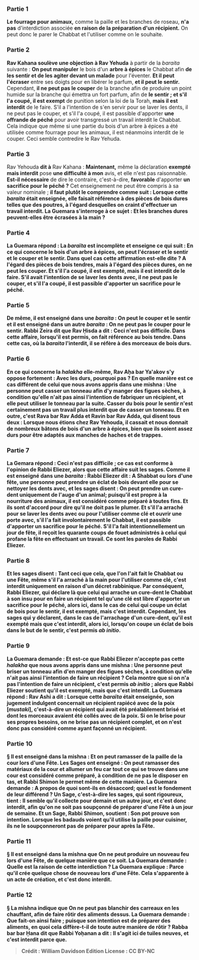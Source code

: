 
### Partie 1
<b>Le fourrage pour animaux,</b> comme la paille et les branches de roseau, <b>n'a pas</b> d'interdiction associée <b>en raison de la préparation d'un récipient.</b> On peut donc le parer le Chabbat et l'utiliser comme on le souhaite.

### Partie 2
<b>Rav Kahana soulève une objection à Rav Yehuda</b> à partir de la <i>baraita</i> suivante : <b>On peut manipuler</b> le bois d'un <b>arbre à épices</b> le Chabbat afin <b>de les sentir et de les agiter devant un malade</b> pour l'éventer. <b>Et il peut l'écraser</b> entre ses doigts pour en libérer le parfum, <b>et il peut le sentir.</b> Cependant, <b>il ne peut pas le couper</b> de la branche afin de produire un point humide sur la branche qui émettra un fort parfum, afin de <b>le sentir ; et s'il l'a coupé, il est exempt</b> de punition selon la loi de la Torah, <b>mais il est interdit</b> de le faire. S'il a l'intention de s'en servir pour se laver les dents, il ne peut pas le couper, et s'il l'a coupé, il est passible</b> d'apporter <b>une offrande de péché</b> pour avoir transgressé un travail interdit le Chabbat. Cela indique que même si une partie du bois d'un arbre à épices a été utilisée comme fourrage pour les animaux, il est néanmoins interdit de le couper. Ceci semble contredire le Rav Yehuda.

### Partie 3
Rav Yehouda <b>dit à</b> Rav Kahana : <b>Maintenant,</b> même la déclaration <b>exempté mais interdit</b> pose <b>une difficulté à mon</b> avis, et elle n'est pas raisonnable. <b>Est-il nécessaire</b> de dire le contraire, c'est-à-dire, <b>favorable</b> d'apporter <b>un sacrifice pour le péché ?</b> Cet enseignement ne peut être compris à sa valeur nominale ; <b>il faut plutôt le comprendre comme suit : <b>Lorsque cette</b> <i>baraita</i> <b>était enseignée,</b> elle faisait référence à des pièces de bois <b>dures</b> telles que des poutres, à l'égard desquelles on craint d'effectuer un travail interdit. La Guemara s'interroge à ce sujet : Et les branches <b>dures</b> peuvent-elles <b>être écrasées</b> à la main ?

### Partie 4
La Guemara répond : La <i>baraïta</i> <b>est incomplète et enseigne ce qui suit :</b> En ce qui concerne le bois d'un arbre à épices, <b>on peut l'écraser et le sentir</b> et <b>le couper et le sentir. Dans quel</b> cas <b>cette affirmation est-elle dite ? A l'égard des pièces de bois tendres</b>, <b>mais à l'égard des pièces dures, on ne peut les couper. Et s'il l'a coupé, il est exempté, mais il est interdit</b> de le faire. S'il avait l'intention <b>de se laver les dents avec, il ne peut pas le couper, et s'il l'a coupé, il est passible</b> d'apporter <b>un sacrifice pour le péché.</b>

### Partie 5
De même, il <b>est enseigné</b> dans <b>une</b> <i>baraita</i> : <b>On peut le couper et le sentir</b> et il <b>est enseigné</b> dans <b>un autre</b> <i>baraita</i> : <b>On ne peut pas le couper pour le sentir. Rabbi Zeira dit</b> que <b>Rav Ḥisda a dit :</b> Ceci <b>n'est pas difficile.</b> Dans <b>cette</b> affaire, lorsqu'il est permis, on fait référence <b>au bois tendre</b>. Dans <b>cette</b> cas, où la <i>baraita</i> l'interdit, il se réfère <b>à des morceaux de bois durs</b>.

### Partie 6
En ce qui concerne la <i>halakha</i> elle-même, <b>Rav Aḥa bar Ya'akov s'y oppose fortement : Avec les durs, pourquoi pas ? </b> En <b>quelle</b> manière <b>est</b> ce cas <b>différent de celui que nous avons appris</b> dans une mishna : <b>Une personne peut casser un tonneau</b> afin <b>d'y manger des figues sèches, à condition qu'elle n'ait pas</b> ainsi <b>l'intention de fabriquer un récipient,</b> et elle peut utiliser le tonneau par la suite. Casser du bois pour le sentir n'est certainement pas un travail plus interdit que de casser un tonneau. <b>Et en outre,</b> c'est <b>Rava bar Rav Adda et Ravin bar Rav Adda, qui disent tous deux : Lorsque nous étions chez Rav Yehouda, il cassait et nous donnait de nombreux bâtons</b> de bois d'un arbre à épices, bien que <b>ils soient</b> assez durs pour être <b>adaptés aux manches de haches et de trappes.</b>

### Partie 7
La Gemara répond : Ceci <b>n'est pas difficile ; ce</b> cas est conforme à l'opinion de <b>Rabbi Eliezer,</b> alors que <b>cette affaire</b> suit <b>les sages. Comme il est enseigné</b> dans une <i>baraita</i> : <b>Rabbi Eliezer dit :</b> A Shabbat ou lors d'une fête, <b>une personne peut prendre un éclat</b> de bois <b>devant elle pour se nettoyer les dents avec, et les sages disent : On peut prendre</b> un cure-dent <b>uniquement de l'auge d'un animal;</b> puisqu'il est propre à la nourriture des animaux, il est considéré comme préparé à toutes fins. <b>Et ils sont d'accord pour dire qu'il ne doit pas le plumer. Et s'il l'a arraché pour se laver les dents avec</b> ou <b>pour</b> l'utiliser comme clé et <b>ouvrir une porte avec,</b> s'il l'a fait <b>involontairement le Chabbat, il est passible</b> d'apporter <b>un sacrifice pour le péché.</b> S'il l'a fait <b>intentionnellement un jour de fête, il reçoit les quarante</b> coups de fouet administrés à celui qui profane la fête en effectuant un travail. Ce sont <b>les paroles de Rabbi Eliezer.</b>

### Partie 8
<b>Et les sages disent : Tant ceci que cela,</b> que l'on l'ait fait le Chabbat ou une Fête, même s'il l'a arraché à la main pour l'utiliser comme clé, <b>c'est</b> interdit <b>uniquement en raison d'un décret rabbinique. </b> Par conséquent, <b>Rabbi Eliezer, qui déclare là</b> que celui qui arrache un cure-dent le Chabbat à son insu pour en faire un récipient tel qu'une clé est <b>libre</b> d'apporter <b>un sacrifice pour le péché,</b> alors <b>ici,</b> dans le cas de celui qui coupe un éclat de bois pour le sentir, il est <b>exempté, mais c'est interdit. </b> Cependant, <b>les sages qui y déclarent,</b> dans le cas de l'arrachage d'un cure-dent, qu'il est <b>exempté mais que c'est interdit,</b> alors <b>ici,</b> lorsqu'on coupe un éclat de bois dans le but de le sentir, c'est <b>permis <i>ab initio</i>.</b>

### Partie 9
La Guemara demande : <b>Et</b> est-ce que <b>Rabbi Eliezer n'accepte pas cette</b> <i>halakha</i> <b>que nous avons appris</b> dans une mishna : <b>Une personne peut briser un tonneau</b> afin <b>d'en manger des figues sèches, à condition qu'elle n'ait pas</b> ainsi <b>l'intention de faire un récipient ?</b> Cela montre que si on n'a pas l'intention de faire un récipient, c'est permis <i>ab initio</i> ; alors que Rabbi Eliezer soutient qu'il est exempté, mais que c'est interdit. La Guemara répond : <b>Rav Ashi a dit : Lorsque cette</b> <i>baraïta</i> <b>était enseignée,</b> son jugement indulgent concernait <b>un récipient rapiécé avec de la poix [<i>mustaki</i>],</b> c'est-à-dire un récipient qui avait été préalablement brisé et dont les morceaux avaient été collés avec de la poix. Si on le brise pour ses propres besoins, on ne brise pas un récipient complet, et on n'est donc pas considéré comme ayant façonné un récipient.

### Partie 10
§ Il est enseigné dans la mishna : <b>Et on peut ramasser</b> de la paille <b>de la cour</b> lors d'une Fête. <b>Les Sages ont enseigné : On peut ramasser</b> des matériaux <b>de la cour et allumer</b> un feu car <b>tout ce qui se trouve dans une cour est</b> considéré comme <b>préparé, à condition de ne pas le disposer en tas, et Rabbi Shimon le permet</b> même de cette manière. La Guemara demande : <b>A propos de quoi sont-ils en désaccord;</b> quel est le fondement de leur différend ? <b>Un Sage,</b> c'est-à-dire les sages, qui sont rigoureux, <b>tient : Il semble qu'il collecte pour demain et un autre jour,</b> et c'est donc interdit, afin qu'on ne soit pas soupçonné de préparer d'une Fête à un jour de semaine. <b>Et un Sage,</b> Rabbi Shimon, <b>soutient : Son pot prouve son</b> intention. Lorsque les badauds voient qu'il utilise la paille pour cuisiner, ils ne le soupçonneront pas de préparer pour après la Fête.

### Partie 11
§ Il est enseigné dans la mishna que <b>On ne peut produire</b> un nouveau <b>feu</b> lors d'une Fête, de quelque manière que ce soit. La Guemara demande : <b>Quelle est la raison</b> de cette interdiction ? La Guemara explique : <b>Parce qu'il crée</b> quelque chose de nouveau <b>lors d'une Fête.</b> Cela s'apparente à un acte de création, et c'est donc interdit.

### Partie 12
§ La mishna indique que <b>On ne peut pas blanchir des carreaux</b> en les chauffant, afin de faire rôtir des aliments dessus. La Guemara demande : <b>Que fait-on</b> ainsi <b>faire ; </b> puisque son intention est de préparer des aliments, en quoi cela diffère-t-il de toute autre manière de rôtir ? <b>Rabba bar bar Ḥana dit</b> que <b>Rabbi Yoḥanan a dit : Il s'agit ici de tuiles neuves,</b> et c'est interdit <b>parce que</b>.

>Crédit : William Davidson Edition
>License : CC BY-NC